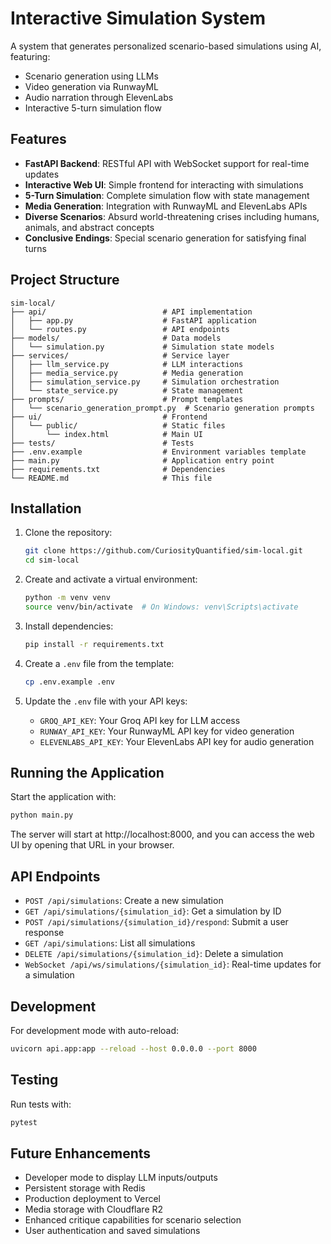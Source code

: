 # Interactive Simulation System

A system that generates personalized scenario-based simulations using AI, featuring:
- Scenario generation using LLMs
- Video generation via RunwayML
- Audio narration through ElevenLabs
- Interactive 5-turn simulation flow

## Features

- **FastAPI Backend**: RESTful API with WebSocket support for real-time updates
- **Interactive Web UI**: Simple frontend for interacting with simulations
- **5-Turn Simulation**: Complete simulation flow with state management
- **Media Generation**: Integration with RunwayML and ElevenLabs APIs
- **Diverse Scenarios**: Absurd world-threatening crises including humans, animals, and abstract concepts
- **Conclusive Endings**: Special scenario generation for satisfying final turns

## Project Structure

```
sim-local/
├── api/                          # API implementation
│   ├── app.py                    # FastAPI application
│   └── routes.py                 # API endpoints
├── models/                       # Data models
│   └── simulation.py             # Simulation state models
├── services/                     # Service layer
│   ├── llm_service.py            # LLM interactions
│   ├── media_service.py          # Media generation
│   ├── simulation_service.py     # Simulation orchestration
│   └── state_service.py          # State management
├── prompts/                      # Prompt templates
│   └── scenario_generation_prompt.py  # Scenario generation prompts
├── ui/                           # Frontend
│   └── public/                   # Static files
│       └── index.html            # Main UI
├── tests/                        # Tests
├── .env.example                  # Environment variables template
├── main.py                       # Application entry point
├── requirements.txt              # Dependencies
└── README.md                     # This file
```

## Installation

1. Clone the repository:
   ```bash
   git clone https://github.com/CuriosityQuantified/sim-local.git
   cd sim-local
   ```

2. Create and activate a virtual environment:
   ```bash
   python -m venv venv
   source venv/bin/activate  # On Windows: venv\Scripts\activate
   ```

3. Install dependencies:
   ```bash
   pip install -r requirements.txt
   ```

4. Create a `.env` file from the template:
   ```bash
   cp .env.example .env
   ```

5. Update the `.env` file with your API keys:
   - `GROQ_API_KEY`: Your Groq API key for LLM access
   - `RUNWAY_API_KEY`: Your RunwayML API key for video generation
   - `ELEVENLABS_API_KEY`: Your ElevenLabs API key for audio generation

## Running the Application

Start the application with:

```bash
python main.py
```

The server will start at http://localhost:8000, and you can access the web UI by opening that URL in your browser.

## API Endpoints

- `POST /api/simulations`: Create a new simulation
- `GET /api/simulations/{simulation_id}`: Get a simulation by ID
- `POST /api/simulations/{simulation_id}/respond`: Submit a user response
- `GET /api/simulations`: List all simulations
- `DELETE /api/simulations/{simulation_id}`: Delete a simulation
- `WebSocket /api/ws/simulations/{simulation_id}`: Real-time updates for a simulation

## Development

For development mode with auto-reload:

```bash
uvicorn api.app:app --reload --host 0.0.0.0 --port 8000
```

## Testing

Run tests with:

```bash
pytest
```

## Future Enhancements

- Developer mode to display LLM inputs/outputs
- Persistent storage with Redis
- Production deployment to Vercel
- Media storage with Cloudflare R2
- Enhanced critique capabilities for scenario selection
- User authentication and saved simulations 